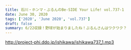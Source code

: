 ```yaml
---
title: 石川・ホンマ・ぶるんのBe-SIDE Your Life! vol.737-1
date: June 30, 2020
tags: ['2020', 'June 2020', 'vol.737']
draft: false
summary: 6/22収録！野球が始まりましたね！ぶるんさんはワクワク？
---
```


http://project-phi.ddo.jp/ishikawa/ishikawa737_1.mp3
